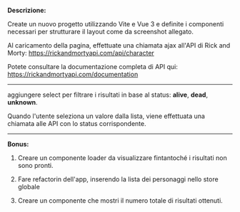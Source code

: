 **Descrizione:**


Create un nuovo progetto utilizzando Vite e Vue 3 e definite i componenti necessari per strutturare il layout come da screenshot allegato.

Al caricamento della pagina, effettuate una chiamata ajax all'API di Rick and Morty:
https://rickandmortyapi.com/api/character

Potete consultare la documentazione completa di API qui: https://rickandmortyapi.com/documentation


-------------------------
aggiungere select per filtrare i risultati in base al status: **alive**, **dead**, **unknown**.

Quando l'utente seleziona un valore dalla lista, viene effettuata una chiamata alle API con lo status corrispondente.

-------------------------

**Bonus:**
1. Creare un componente loader da visualizzare fintantoché i risultati non sono pronti.

2. Fare refactorin dell'app, inserendo la lista dei personaggi nello store globale

3. Creare un componente che mostri il numero totale di risultati ottenuti.